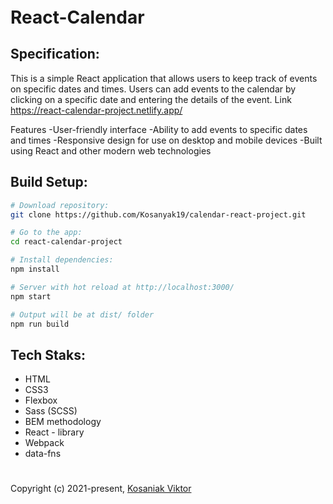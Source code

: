 <h1 style="margin-bottom:20px; margin-top:20px;">React-Calendar</h1>

## Specification:

This is a simple React application that allows users to keep track of events on specific dates and times. Users can add events to the calendar by clicking on a specific date and entering the details of the event.
Link https://react-calendar-project.netlify.app/

Features
-User-friendly interface
-Ability to add events to specific dates and times
-Responsive design for use on desktop and mobile devices
-Built using React and other modern web technologies

## Build Setup:

```bash
# Download repository:
git clone https://github.com/Kosanyak19/calendar-react-project.git

# Go to the app:
cd react-calendar-project

# Install dependencies:
npm install

# Server with hot reload at http://localhost:3000/
npm start

# Output will be at dist/ folder
npm run build
```

## Tech Staks:

- HTML
- CSS3
- Flexbox
- Sass (SCSS)
- BEM methodology
- React - library
- Webpack
- data-fns

<div><h1></h1></div>

Copyright (c) 2021-present, [Kosaniak Viktor](https://github.com/Kosaniak21)
